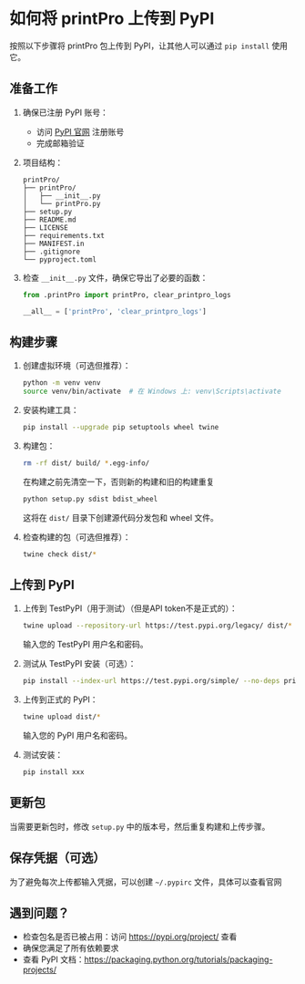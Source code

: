 # 如何将 printPro 上传到 PyPI

按照以下步骤将 printPro 包上传到 PyPI，让其他人可以通过 `pip install` 使用它。

## 准备工作

1. 确保已注册 PyPI 账号：
   - 访问 [PyPI 官网](https://pypi.org/) 注册账号
   - 完成邮箱验证

2. 项目结构：
   ```
   printPro/
   ├── printPro/
   │   ├── __init__.py
   │   └── printPro.py
   ├── setup.py
   ├── README.md
   ├── LICENSE
   ├── requirements.txt
   ├── MANIFEST.in
   ├── .gitignore
   └── pyproject.toml
   ```

3. 检查 `__init__.py` 文件，确保它导出了必要的函数：
   ```python
   from .printPro import printPro, clear_printpro_logs
   
   __all__ = ['printPro', 'clear_printpro_logs']
   ```

## 构建步骤

1. 创建虚拟环境（可选但推荐）：
   ```bash
   python -m venv venv
   source venv/bin/activate  # 在 Windows 上: venv\Scripts\activate
   ```

2. 安装构建工具：
   ```bash
   pip install --upgrade pip setuptools wheel twine
   ```

3. 构建包：  
   ```bash
   rm -rf dist/ build/ *.egg-info/
   ```
   在构建之前先清空一下，否则新的构建和旧的构建重复
   ```bash
   python setup.py sdist bdist_wheel
   ```
   这将在 `dist/` 目录下创建源代码分发包和 wheel 文件。

4. 检查构建的包（可选但推荐）：
   ```bash
   twine check dist/*
   ```

## 上传到 PyPI

1. 上传到 TestPyPI（用于测试）（但是API token不是正式的）：
   ```bash
   twine upload --repository-url https://test.pypi.org/legacy/ dist/*
   ```
   输入您的 TestPyPI 用户名和密码。

2. 测试从 TestPyPI 安装（可选）：
   ```bash
   pip install --index-url https://test.pypi.org/simple/ --no-deps printPro
   ```

3. 上传到正式的 PyPI：
   ```bash
   twine upload dist/*
   ```
   输入您的 PyPI 用户名和密码。

4. 测试安装：
   ```bash
   pip install xxx
   ```

## 更新包

当需要更新包时，修改 `setup.py` 中的版本号，然后重复构建和上传步骤。

## 保存凭据（可选）

为了避免每次上传都输入凭据，可以创建 `~/.pypirc` 文件，具体可以查看官网

## 遇到问题？

- 检查包名是否已被占用：访问 https://pypi.org/project/ 查看
- 确保您满足了所有依赖要求
- 查看 PyPI 文档：https://packaging.python.org/tutorials/packaging-projects/ 